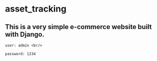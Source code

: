 # asset_tracking

This is a very simple e-commerce website built with Django.
---

```
user: admin <br/>
```
```
password: 1234
```
